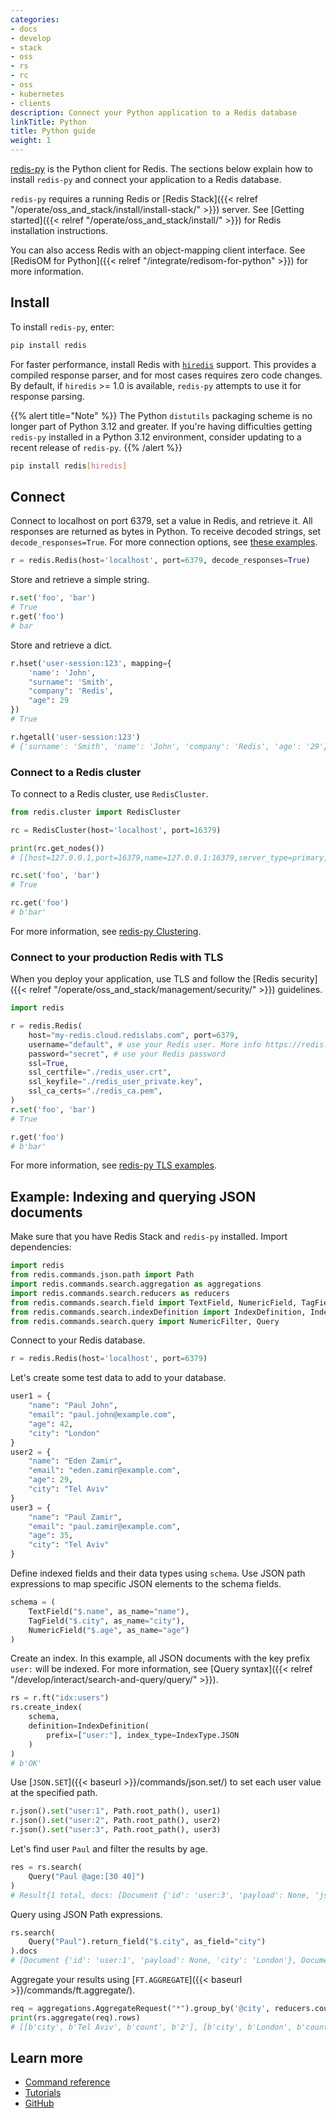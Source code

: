 ```yaml
---
categories:
- docs
- develop
- stack
- oss
- rs
- rc
- oss
- kubernetes
- clients
description: Connect your Python application to a Redis database
linkTitle: Python
title: Python guide
weight: 1
---
```


[redis-py](https://github.com/redis/redis-py) is the Python client for Redis. 
The sections below explain how to install `redis-py` and connect your application
to a Redis database.

`redis-py` requires a running Redis or [Redis Stack]({{< relref "/operate/oss_and_stack/install/install-stack/" >}}) server. See [Getting started]({{< relref "/operate/oss_and_stack/install/" >}}) for Redis installation instructions.

You can also access Redis with an object-mapping client interface. See
[RedisOM for Python]({{< relref "/integrate/redisom-for-python" >}})
for more information.

## Install

To install `redis-py`, enter:

```bash
pip install redis
```

For faster performance, install Redis with [`hiredis`](https://github.com/redis/hiredis) support. This provides a compiled response parser, and for most cases requires zero code changes. By default, if `hiredis` >= 1.0 is available, `redis-py` attempts to use it for response parsing.

{{% alert title="Note" %}}
The Python `distutils` packaging scheme is no longer part of Python 3.12 and greater. If you're having difficulties getting `redis-py` installed in a Python 3.12 environment, consider updating to a recent release of `redis-py`.
{{% /alert %}}

```bash
pip install redis[hiredis]
```

## Connect

Connect to localhost on port 6379, set a value in Redis, and retrieve it. All responses are returned as bytes in Python. To receive decoded strings, set `decode_responses=True`. For more connection options, see [these examples](https://redis.readthedocs.io/en/stable/examples.html).

```python
r = redis.Redis(host='localhost', port=6379, decode_responses=True)
```

Store and retrieve a simple string.

```python
r.set('foo', 'bar')
# True
r.get('foo')
# bar
```

Store and retrieve a dict.

```python
r.hset('user-session:123', mapping={
    'name': 'John',
    "surname": 'Smith',
    "company": 'Redis',
    "age": 29
})
# True

r.hgetall('user-session:123')
# {'surname': 'Smith', 'name': 'John', 'company': 'Redis', 'age': '29'}
```

### Connect to a Redis cluster

To connect to a Redis cluster, use `RedisCluster`.

```python
from redis.cluster import RedisCluster

rc = RedisCluster(host='localhost', port=16379)

print(rc.get_nodes())
# [[host=127.0.0.1,port=16379,name=127.0.0.1:16379,server_type=primary,redis_connection=Redis<ConnectionPool<Connection<host=127.0.0.1,port=16379,db=0>>>], ...

rc.set('foo', 'bar')
# True

rc.get('foo')
# b'bar'
```
For more information, see [redis-py Clustering](https://redis-py.readthedocs.io/en/stable/clustering.html).

### Connect to your production Redis with TLS

When you deploy your application, use TLS and follow the [Redis security]({{< relref "/operate/oss_and_stack/management/security/" >}}) guidelines.

```python
import redis

r = redis.Redis(
    host="my-redis.cloud.redislabs.com", port=6379,
    username="default", # use your Redis user. More info https://redis.io/docs/latest/operate/oss_and_stack/management/security/acl/
    password="secret", # use your Redis password
    ssl=True,
    ssl_certfile="./redis_user.crt",
    ssl_keyfile="./redis_user_private.key",
    ssl_ca_certs="./redis_ca.pem",
)
r.set('foo', 'bar')
# True

r.get('foo')
# b'bar'
```
For more information, see [redis-py TLS examples](https://redis-py.readthedocs.io/en/stable/examples/ssl_connection_examples.html).

## Example: Indexing and querying JSON documents

Make sure that you have Redis Stack and `redis-py` installed. Import dependencies:

```python
import redis
from redis.commands.json.path import Path
import redis.commands.search.aggregation as aggregations
import redis.commands.search.reducers as reducers
from redis.commands.search.field import TextField, NumericField, TagField
from redis.commands.search.indexDefinition import IndexDefinition, IndexType
from redis.commands.search.query import NumericFilter, Query
```

Connect to your Redis database.

```python
r = redis.Redis(host='localhost', port=6379)
```

Let's create some test data to add to your database.

```python
user1 = {
    "name": "Paul John",
    "email": "paul.john@example.com",
    "age": 42,
    "city": "London"
}
user2 = {
    "name": "Eden Zamir",
    "email": "eden.zamir@example.com",
    "age": 29,
    "city": "Tel Aviv"
}
user3 = {
    "name": "Paul Zamir",
    "email": "paul.zamir@example.com",
    "age": 35,
    "city": "Tel Aviv"
}
```

Define indexed fields and their data types using `schema`. Use JSON path expressions to map specific JSON elements to the schema fields.

```python
schema = (
    TextField("$.name", as_name="name"), 
    TagField("$.city", as_name="city"), 
    NumericField("$.age", as_name="age")
)
```

Create an index. In this example, all JSON documents with the key prefix `user:` will be indexed. For more information, see [Query syntax]({{< relref "/develop/interact/search-and-query/query/" >}}). 

```python
rs = r.ft("idx:users")
rs.create_index(
    schema,
    definition=IndexDefinition(
        prefix=["user:"], index_type=IndexType.JSON
    )
)
# b'OK'
```

Use [`JSON.SET`]({{< baseurl >}}/commands/json.set/) to set each user value at the specified path.

```python
r.json().set("user:1", Path.root_path(), user1)
r.json().set("user:2", Path.root_path(), user2)
r.json().set("user:3", Path.root_path(), user3)
```

Let's find user `Paul` and filter the results by age.

```python
res = rs.search(
    Query("Paul @age:[30 40]")
)
# Result{1 total, docs: [Document {'id': 'user:3', 'payload': None, 'json': '{"name":"Paul Zamir","email":"paul.zamir@example.com","age":35,"city":"Tel Aviv"}'}]}
```

Query using JSON Path expressions.

```python
rs.search(
    Query("Paul").return_field("$.city", as_field="city")
).docs
# [Document {'id': 'user:1', 'payload': None, 'city': 'London'}, Document {'id': 'user:3', 'payload': None, 'city': 'Tel Aviv'}]
```

Aggregate your results using [`FT.AGGREGATE`]({{< baseurl >}}/commands/ft.aggregate/).

```python
req = aggregations.AggregateRequest("*").group_by('@city', reducers.count().alias('count'))
print(rs.aggregate(req).rows)
# [[b'city', b'Tel Aviv', b'count', b'2'], [b'city', b'London', b'count', b'1']]
```

## Learn more

* [Command reference](https://redis-py.readthedocs.io/en/stable/commands.html)
* [Tutorials](https://redis.readthedocs.io/en/stable/examples.html)
* [GitHub](https://github.com/redis/redis-py)
 
